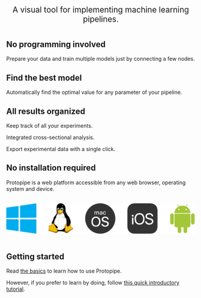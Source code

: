 <p style="text-align: center; font-size: 1.5em; margin-bottom: 2em">
    A visual tool for implementing machine learning pipelines.
</p>

## No programming involved

Prepare your data and train multiple models just by connecting a few nodes.

## Find the best model

Automatically find the optimal value for any parameter of your pipeline.

## All results organized

Keep track of all your experiments.

Integrated cross-sectional analysis.

Export experimental data with a single click.

## No installation required

Protopipe is a web platform accessible from any web browser, operating system and device.

<p style="text-align: center">
    <img class="hardcoded" src="assets/img/operating_systems.svg" alt="Windows, Linux, macOS, iOS, Android" style="margin: 1rem 0" />
</p>

## Getting started

Read [the basics](basics.html) to learn how to use Protopipe.

However, if you prefer to learn by doing, follow [this quick introductory tutorial](tutorials/introductory).
